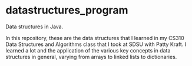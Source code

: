 # datastructures_program
Data structures in Java.

In this repository, these are the data structures that I learned in my CS310 Data Structures and Algorithms class that I took at SDSU with Patty Kraft.
I learned a lot and the application of the various key concepts in data structures in general, varying from arrays to linked lists to dictionaries.


